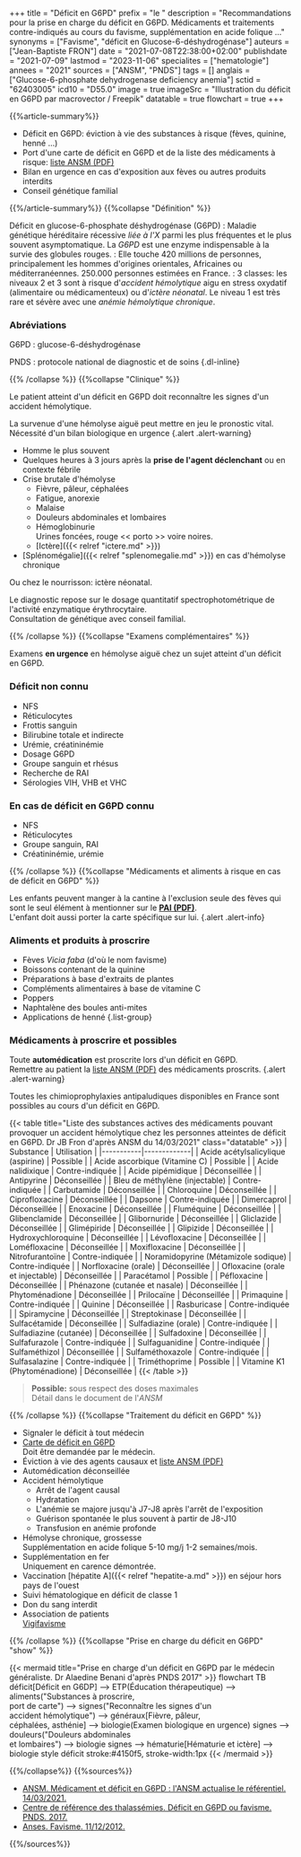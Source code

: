 +++
title = "Déficit en G6PD"
prefix = "le "
description = "Recommandations pour la prise en charge du déficit en G6PD. Médicaments et traitements contre-indiqués au cours du favisme, supplémentation en acide folique ..."
synonyms = ["Favisme", "déficit en Glucose-6-déshydrogénase"]
auteurs = ["Jean-Baptiste FRON"]
date = "2021-07-08T22:38:00+02:00"
publishdate = "2021-07-09"
lastmod = "2023-11-06"
specialites = ["hematologie"]
annees = "2021"
sources = ["ANSM", "PNDS"]
tags = []
anglais = ["Glucose-6-phosphate dehydrogenase deficiency anemia"]
sctid = "62403005"
icd10 = "D55.0"
image = true
imageSrc = "Illustration du déficit en G6PD par macrovector / Freepik"
datatable = true
flowchart = true
+++

{{%article-summary%}}

- Déficit en G6PD: éviction à vie des substances à risque (fèves, quinine, henné ...) 
- Port d'une carte de déficit en G6PD et de la liste des médicaments à risque: [liste ANSM (PDF)](https://ansm.sante.fr/uploads/2021/03/11/liste-substances-actives-deficit-g6pd-20052019-1-2.pdf)
- Bilan en urgence en cas d'exposition aux fèves ou autres produits interdits
- Conseil génétique familial

{{%/article-summary%}}
{{%collapse "Définition" %}}

Déficit en glucose-6-phosphate déshydrogénase (G6PD)
: Maladie génétique héréditaire récessive *liée à l'X* parmi les plus fréquentes et le plus souvent asymptomatique. La *G6PD* est une enzyme indispensable à la survie des globules rouges.
: Elle touche 420 millions de personnes, principalement les hommes d'origines orientales, Africaines ou méditerranéennes. 250.000 personnes estimées en France.
: 3 classes: les niveaux 2 et 3 sont à risque d'*accident hémolytique* aigu en stress oxydatif (alimentaire ou médicamenteux) ou d'*ictère néonatal*. Le niveau 1 est très rare et sévère avec une *anémie hémolytique chronique*.

### Abréviations

G6PD
: glucose-6-déshydrogénase

PNDS
: protocole national de diagnostic et de soins
{.dl-inline}

{{% /collapse %}}
{{%collapse "Clinique" %}}

Le patient atteint d'un déficit en G6PD doit reconnaître les signes d'un accident hémolytique.

La survenue d'une hémolyse aiguë peut mettre en jeu le pronostic vital.  
Nécessité d'un bilan biologique en urgence
{.alert .alert-warning}

- Homme le plus souvent
- Quelques heures à 3 jours après la **prise de l'agent déclenchant** ou en contexte fébrile
- Crise brutale d'hémolyse
  - Fièvre, pâleur, céphalées
  - Fatigue, anorexie
  - Malaise
  - Douleurs abdominales et lombaires
  - Hémoglobinurie  
    Urines foncées, rouge << porto >> voire noires.
  - [Ictère]({{< relref "ictere.md" >}})
- [Splénomégalie]({{< relref "splenomegalie.md" >}}) en cas d'hémolyse chronique

Ou chez le nourrisson: ictère néonatal.

Le diagnostic repose sur le dosage quantitatif spectrophotométrique de l'activité enzymatique érythrocytaire.  
Consultation de génétique avec conseil familial.

{{% /collapse %}}
{{%collapse "Examens complémentaires" %}}

Examens **en urgence** en hémolyse aiguë chez un sujet atteint d'un déficit en G6PD.

### Déficit non connu

- NFS
- Réticulocytes
- Frottis sanguin
- Bilirubine totale et indirecte
- Urémie, créatininémie
- Dosage G6PD
- Groupe sanguin et rhésus
- Recherche de RAI
- Sérologies VIH, VHB et VHC

### En cas de déficit en G6PD connu

- NFS
- Réticulocytes
- Groupe sanguin, RAI
- Créatininémie, urémie

{{% /collapse %}}
{{%collapse "Médicaments et aliments à risque en cas de déficit en G6PD" %}}

Les enfants peuvent manger à la cantine à l'exclusion seule des fèves qui sont le seul élément à mentionner sur le **[PAI (PDF)](https://eduscol.education.fr/document/7820/download)**.  
L'enfant doit aussi porter la carte spécifique sur lui.
{.alert .alert-info}

### Aliments et produits à proscrire

- Fèves *Vicia faba* (d'où le nom favisme)
- Boissons contenant de la quinine
- Préparations à base d'extraits de plantes
- Compléments alimentaires à base de vitamine C
- Poppers
- Naphtalène des boules anti-mites
- Applications de henné
{.list-group}

### Médicaments à proscrire et possibles

Toute **automédication** est proscrite lors d'un déficit en G6PD.  
Remettre au patient la [liste ANSM (PDF)](https://ansm.sante.fr/uploads/2021/03/11/liste-substances-actives-deficit-g6pd-20052019-1-2.pdf) des médicaments proscrits.
{.alert .alert-warning}

Toutes les chimioprophylaxies antipaludiques disponibles en France sont possibles au cours d'un déficit en G6PD.

{{< table title="Liste des substances actives des médicaments pouvant provoquer un accident hémolytique chez les personnes atteintes de déficit en G6PD. Dr JB Fron d'après ANSM du 14/03/2021" class="datatable" >}}
| Substance | Utilisation |
|-----------|-------------|
| Acide acétylsalicylique (aspirine) | Possible |
| Acide ascorbique (Vitamine C) | Possible |
| Acide nalidixique | Contre-indiquée |
| Acide pipémidique | Déconseillée |
| Antipyrine | Déconseillée |
| Bleu de méthylène (injectable) | Contre-indiquée |
| Carbutamide | Déconseillée |
| Chloroquine | Déconseillée |
| Ciprofloxacine | Déconseillée |
| Dapsone | Contre-indiquée |
| Dimercaprol  | Déconseillée |
| Enoxacine | Déconseillée |
| Fluméquine | Déconseillée |
| Glibenclamide | Déconseillée |
| Glibornuride | Déconseillée |
| Gliclazide | Déconseillée |
| Glimépiride | Déconseillée |
| Glipizide | Déconseillée |
| Hydroxychloroquine | Déconseillée |
| Lévofloxacine | Déconseillée |
| Loméfloxacine | Déconseillée |
| Moxifloxacine | Déconseillée |
| Nitrofurantoïne | Contre-indiquée |
| Noramidopyrine (Métamizole sodique) | Contre-indiquée |
| Norfloxacine (orale) | Déconseillée |
| Ofloxacine (orale et injectable) | Déconseillée |
| Paracétamol | Possible |
| Péfloxacine | Déconseillée |
| Phénazone  (cutanée et nasale) | Déconseillée |
| Phytoménadione  | Déconseillée |
| Prilocaïne | Déconseillée |
| Primaquine | Contre-indiquée |
| Quinine | Déconseillée |
| Rasburicase | Contre-indiquée |
| Spiramycine | Déconseillée |
| Streptokinase | Déconseillée |
| Sulfacétamide | Déconseillée |
| Sulfadiazine (orale) | Contre-indiquée |
| Sulfadiazine (cutanée) | Déconseillée |
| Sulfadoxine | Déconseillée |
| Sulfafurazole | Contre-indiquée |
| Sulfaguanidine | Contre-indiquée |
| Sulfaméthizol | Déconseillée |
| Sulfaméthoxazole | Contre-indiquée |
| Sulfasalazine | Contre-indiquée |
| Triméthoprime | Possible |
| Vitamine K1 (Phytoménadione) | Déconseillée |
{{< /table >}}

> **Possible:** sous respect des doses maximales  
Détail dans le document de l'*ANSM*

{{% /collapse %}}
{{%collapse "Traitement du déficit en G6PD" %}}

- Signaler le déficit à tout médecin
- [Carte de déficit en G6PD](https://docs.google.com/forms/d/e/1FAIpQLSc6cF8E4i2j1jxGUqUwRaqu4E_gzP-qnX3spfBwfNq9tgAPEw/viewform?c=0&w=1)  
Doit être demandée par le médecin.
- Éviction à vie des agents causaux et [liste ANSM (PDF)](https://ansm.sante.fr/uploads/2021/03/11/liste-substances-actives-deficit-g6pd-20052019-1-2.pdf)
- Automédication déconseillée
- Accident hémolytique
  - Arrêt de l'agent causal
  - Hydratation
  - L'anémie se majore jusqu'à J7-J8 après l'arrêt de l'exposition
  - Guérison spontanée le plus souvent à partir de J8-J10
  - Transfusion en anémie profonde
- Hémolyse chronique, grossesse  
  Supplémentation en acide folique 5-10 mg/j 1-2 semaines/mois.
- Supplémentation en fer  
  Uniquement en carence démontrée.
- Vaccination [hépatite A]({{< relref "hepatite-a.md" >}}) en séjour hors pays de l'ouest
- Suivi hématologique en déficit de classe 1
- Don du sang interdit
- Association de patients  
  [Vigifavisme](https://www.vigifavisme.com/)

{{% /collapse %}}
{{%collapse "Prise en charge du déficit en G6PD" "show" %}}

{{< mermaid title="Prise en charge d'un déficit en G6PD par le médecin généraliste. Dr Alaedine Benani d'après PNDS 2017" >}}
flowchart TB
  déficit[Déficit en G6DP] --> ETP(Éducation thérapeutique) --> aliments("Substances à proscrire,<br>port de carte") --> signes("Reconnaître les signes d'un<br>accident hémolytique") --> généraux[Fièvre, pâleur,<br>céphalées, asthénie] --> biologie(Examen biologique en urgence)
    signes --> douleurs("Douleurs abdominales<br>et lombaires") --> biologie
    signes --> hématurie[Hématurie et ictère] --> biologie
style déficit stroke:#4150f5, stroke-width:1px
{{< /mermaid >}}

{{%/collapse%}}
{{%sources%}}

- [ANSM. Médicament et déficit en G6PD : l'ANSM actualise le référentiel. 14/03/2021.](https://ansm.sante.fr/actualites/medicament-et-deficit-en-g6pd-lansm-actualise-le-referentiel)
- [Centre de référence des thalassémies. Déficit en G6PD ou favisme. PNDS. 2017.](https://www.has-sante.fr/jcms/c_2800207/fr/deficit-en-g6pd-glucose-6-phosphate-deshydrogenase-ou-favisme)
- [Anses. Favisme. 11/12/2012.](https://www.anses.fr/fr/content/favisme)

{{%/sources%}}
